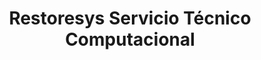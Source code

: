 ---
title: "Restoresys Servicio Técnico Computacional"
url: /linares/restoresys-servicio-tecnico-computacional/
shop: Autowerkstatt
---